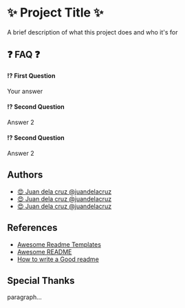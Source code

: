 # ✨ Project Title ✨

A brief description of what this project does and who it's for

## ❓ FAQ ❓

#### ⁉ First Question

Your answer

#### ⁉ Second Question

Answer 2

#### ⁉ Second Question

Answer 2

## Authors

* [😍 Juan dela cruz @juandelacruz](https://readme.so/editor)
* [😍 Juan dela cruz @juandelacruz](https://readme.so/editor)
* [😍 Juan dela cruz @juandelacruz](https://readme.so/editor)

## References

* [Awesome Readme Templates](https://awesomeopensource.com/project/elangosundar/awesome-README-templates)
* [Awesome README](https://github.com/matiassingers/awesome-readme)
* [How to write a Good readme](https://bulldogjob.com/news/449-how-to-write-a-good-readme-for-your-github-project)

## Special Thanks

paragraph...
